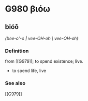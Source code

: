 # G980 βιόω

## bióō

_(bee-o'-o | vee-OH-oh | vee-OH-oh)_

### Definition

from [[G979]]; to spend existence; live.

- to spend life, live

### See also

[[G979]]

